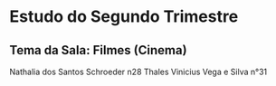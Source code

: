 # Estudo do Segundo Trimestre
## Tema da Sala: Filmes (Cinema)
Nathalia dos Santos Schroeder n28 Thales Vinicius Vega e Silva n°31
